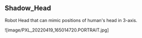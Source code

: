 ## Shadow_Head
Robot Head that can mimic positions of human's head in 3-axis.

![image/PXL_20220419_165014720.PORTRAIT.jpg]

